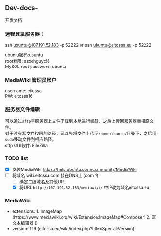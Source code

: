 ## Dev-docs-
开发文档

### 远程登录服务器：
ssh ubuntu@107.191.52.183 -p 52222
or ssh ubuntu@eitcssa.eu -p 52222

ubuntu密码:ubuntu  
root权限: azxohguyc!8  
MySQL root password: ubuntu

### MediaWiki 管理员账户
username: eitcssa  
PW: eitcssa16

### 服务器文件编辑
可以通过`sftp`将服务器上文件下载到本地进行编辑，之后上传回服务器替换原文件。  
对于没有写文件权限的路径，可以先将文件上传至`/home/ubuntu/`目录下，之后用`sudo`移动文件到相应路径。  
sftp GUI软件: FileZilla

### TODO list 
- [x] 安装MediaWiki https://help.ubuntu.com/community/MediaWiki
- [ ] 将域名 wiki.eitcssa.com 挂在DNS上 (com ?)
  - [ ] 确定二级域名及其他URL
  - [x] 将URL `http://107.191.52.183/mediawiki/` 中IP改为域名eitcssa.eu

### MediaWiki
- extensions: 1. ImageMap (https://www.mediawiki.org/wiki/Extension:ImageMap#Composer)
              2. 富文本编辑器 ()
- version: 1.19 (eitcssa.eu/wiki/index.php?title=Special:Version)

